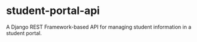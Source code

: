# student-portal-api
A Django REST Framework-based API for managing student information in a student portal.
